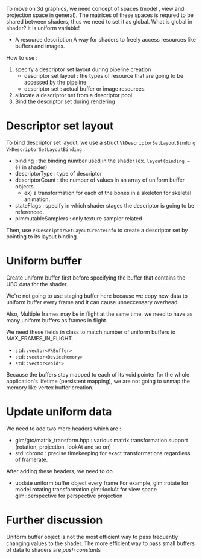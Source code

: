 To move on 3d graphics, we need concept of spaces (model , view and projection space in general).
The matrices of these spaces is requred to be shared between shaders, thus we need to set it as global.
What is global in shader?  it is uniform variable!

- A resource description
	A way for shaders to freely access resources like buffers and images.

How to use :
1. specify a descriptor set layout during pipeline creation
	- descriptor set layout : the types of resource that are going to be accessed by the pipeline
	- descriptor set : actual buffer or image resources
1. allocate a descriptor set from a descriptor pool
2. Bind the descriptor set during rendering

# Descriptor set layout

To bind descriptor set layout, we use a struct `VkDescriptorSetLayoutBinding`
`VkDescriptorSetLayoutBinding` :
- binding :  the binding number used in the shader (ex. `layout(binding = 0)` in shader)
- descriptorType : type of descriptor
- descriptorCount : the number of values in an array of uniform buffer objects.
	- ex) a transformation for each of the bones in a skeleton for skeletal animation.
- stateFlags : specify in which shader stages the descriptor is going to be referenced.
- pImmutableSamplers : only texture sampler related

Then, use `VkDescriptorSetLayoutCreateInfo` to create a descriptor set by pointing to its layout binding.

# Uniform buffer
Create uniform buffer first before specifying the buffer that contains the UBO data for the shader. 

We're not going to use staging buffer here because we copy new data to uniform buffer every frame and it can cause unneccessary overhead.

Also, Multiple frames may be in flight at the same time. we need to have as many uniform buffers as frames in flight.

We need these fields in class to match number of uniform buffers to MAX_FRAMES_IN_FLIGHT.
- `std::vector<VkBuffer>`
- `std::vector<DeviceMemory>`
- `std::vector<void*>`

Because the buffers stay mapped to each of its void pointer for the whole application's lifetime (persistent mapping), we are not going to unmap the memory like vertex buffer creation.


# Update uniform data
We need to add two more headers which are :
- glm/gtc/matrix_transform.hpp : various matrix transformation support (rotation, projection, lookAt and so on)
- std::chrono : precise timekeeping for exact transformations regardless of framerate.

After adding these headers, we need to do
- update uniform buffer object every frame
	For example,
	glm::rotate for model rotating transformation
	glm::lookAt for view space
	glm::perspective for perspective projection


# Further discussion
Uniform buffer object is not the most efficient way to pass frequently changing values to the shader.
The more efficient way to pass small buffers of data to shaders are *push constants*
